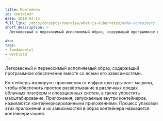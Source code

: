 ```yaml
---
title: Контейнер
id: container
date: 2018-04-12
full_link: /docs/concepts/overview/what-is-kubernetes/#why-containers
short_description: >
  Легковесный и переносимый исполняемый образ, содержащий программное обеспечение вместе со всеми его зависимостями.

aka:
tags:
- fundamental
- workload
---
```

 Легковесный и переносимый исполняемый образ, содержащий программное обеспечение вместе со всеми его зависимостями.

<!--more-->

Контейнеры изолируют приложения от инфраструктуры хост-машины, чтобы обеспечить простое развёртывание в различных средах облачных платформ и операционных систем, а также упростить масштабирование.
Приложения, запускаемые внутри контейнеров, называются контейнеризированными приложениями. Процесс упаковки этих приложений и их зависимостей в образ контейнера называется контейнеризацией.
